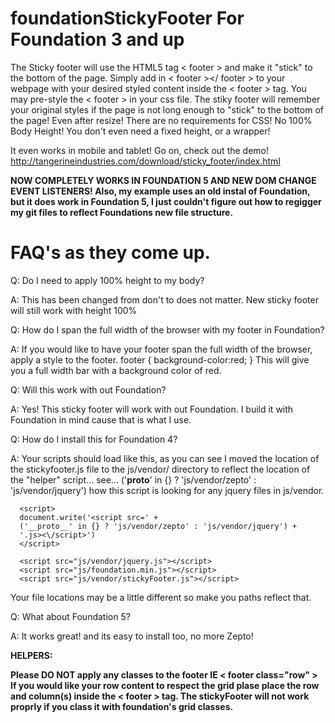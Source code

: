 foundationStickyFooter For Foundation 3 and up
======================
The Sticky footer will use the HTML5 tag < footer > and make it "stick" to the bottom of the page.
Simply add in < footer ></ footer > to your webpage with your desired styled content inside the < footer > tag.
You may pre-style the < footer > in your css file. 
The stiky footer will remember your original styles if the page is not long enough to "stick" to the bottom of the page! Even after resize!
There are no requirements for CSS! No 100% Body Height!
You don't even need a fixed height, or a wrapper!

It even works in mobile and tablet! Go on, check out the demo! http://tangerineindustries.com/download/sticky_footer/index.html

<b>NOW COMPLETELY WORKS IN FOUNDATION 5 AND NEW DOM CHANGE EVENT LISTENERS! Also, my example uses an old instal of Foundation, but it does work in Foundation 5, I just couldn't figure out how to regigger my git files to reflect Foundations new file structure.</b>

FAQ's as they come up.
=====================
Q: Do I need to apply 100% height to my body?

A: This has been changed from don't to does not matter. New sticky footer will still work with height 100%

Q: How do I span the full width of the browser with my footer in Foundation?

A: If you would like to have your footer span the full width of the browser, apply a style to the footer.
footer { background-color:red; } 
This will give you a full width bar with a background color of red.

Q: Will this work with out Foundation?

A: Yes! This sticky footer will work with out Foundation. I build it with Foundation in mind cause that is what I use.

Q: How do I install this for Foundation 4?

A: Your scripts should load like this, as you can see I moved the location of the stickyfooter.js file to the js/vendor/ directory to reflect the location of the "helper" script... see... ('__proto__' in {} ? 'js/vendor/zepto' : 'js/vendor/jquery') how this script is looking for any jquery files in js/vendor.
```
  <script>
  document.write('<script src=' +
  ('__proto__' in {} ? 'js/vendor/zepto' : 'js/vendor/jquery') +
  '.js><\/script>')
  </script>

  <script src="js/vendor/jquery.js"></script>
  <script src="js/foundation.min.js"></script>
  <script src="js/vendor/stickyFooter.js"></script>
```
  
Your file locations may be a little different so make you paths reflect that.

Q: What about Foundation 5? 

A: It works great! and its easy to install too, no more Zepto!


<b>HELPERS:<b>

Please DO NOT apply any classes to the footer IE < footer class="row" > If you would like your row content to respect the grid plase place the row and column(s) inside the < footer > tag. The stickyFooter will not work proprly if you class it with foundation's grid classes.
